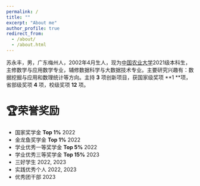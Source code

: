```yaml
---
permalink: /
title: ""
excerpt: "About me"
author_profile: true
redirect_from: 
  - /about/
  - /about.html
---
```


苏永丰，男，广东梅州人，2002年4月生人，现为[中国农业大学](https://www.cau.edu.cn/)2021级本科生，主修数学与应用数学专业，辅修数据科学与大数据技术专业。主要研究兴趣有：数据挖掘与应用和数理统计等方向。主持 **3** 项创新项目，获国家级奖项 **1 **项，省部级奖项 **4** 项，校级奖项 **12** 项。

# 🏆荣誉奖励
* 国家奖学金    **Top 1%**     2022
* 金龙鱼奖学金   **Top 1%**     2022
* 学业优秀一等奖学金  **Top 5%**    2022 
* 学业优秀三等奖学金   **Top 15%**   2023
* 三好学生  2022, 2023
* 实践优秀个人  2022, 2023
* 优秀团干部  2023

